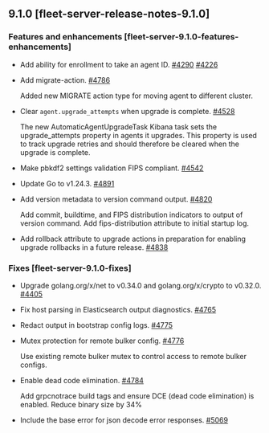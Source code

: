 ## 9.1.0 [fleet-server-release-notes-9.1.0]


### Features and enhancements [fleet-server-9.1.0-features-enhancements]

* Add ability for enrollment to take an agent ID. [#4290](https://github.com/elastic/fleet-server/pull/4290) [#4226](https://github.com/elastic/fleet-server/issues/4226)
* Add migrate-action. [#4786](https://github.com/elastic/fleet-server/pull/4786)

  Added new MIGRATE action type for moving agent to different cluster.
* Clear `agent.upgrade_attempts` when upgrade is complete. [#4528](https://github.com/elastic/fleet-server/pull/4528)

  The new AutomaticAgentUpgradeTask Kibana task sets the upgrade_attempts property in agents it upgrades.
  This property is used to track upgrade retries and should therefore be cleared when the upgrade is complete.
* Make pbkdf2 settings validation FIPS compliant. [#4542](https://github.com/elastic/fleet-server/pull/4542)
* Update Go to v1.24.3. [#4891](https://github.com/elastic/fleet-server/pull/4891)
* Add version metadata to version command output. [#4820](https://github.com/elastic/fleet-server/pull/4820)

  Add commit, buildtime, and FIPS distribution indicators to output of version command.
  Add fips-distribution attribute to initial startup log.
* Add rollback attribute to upgrade actions in preparation for enabling upgrade rollbacks in a future release. [#4838](https://github.com/elastic/fleet-server/issues/4838)

### Fixes [fleet-server-9.1.0-fixes]

* Upgrade golang.org/x/net to v0.34.0 and golang.org/x/crypto to v0.32.0. [#4405](https://github.com/elastic/fleet-server/pull/4405)
* Fix host parsing in Elasticsearch output diagnostics. [#4765](https://github.com/elastic/fleet-server/pull/4765)
* Redact output in bootstrap config logs. [#4775](https://github.com/elastic/fleet-server/pull/4775)
* Mutex protection for remote bulker config. [#4776](https://github.com/elastic/fleet-server/pull/4776)

  Use existing remote bulker mutex to control access to remote bulker configs.
* Enable dead code elimination. [#4784](https://github.com/elastic/fleet-server/pull/4784)

  Add grpcnotrace build tags and ensure DCE (dead code elimination) is enabled.
  Reduce binary size by 34%
* Include the base error for json decode error responses. [#5069](https://github.com/elastic/fleet-server/pull/5069)
